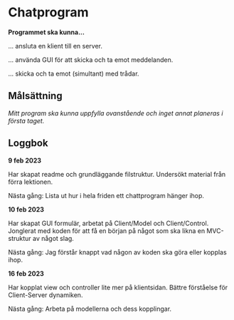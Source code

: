 # Chatprogram

**Programmet ska kunna...**

... ansluta en klient till en server.

... använda GUI för att skicka och ta emot meddelanden.

... skicka och ta emot (simultant) med trådar.


## Målsättning

*Mitt program ska kunna uppfylla ovanstående och inget annat planeras i första taget.*


## Loggbok

**9 feb 2023**

Har skapat readme och grundläggande filstruktur. Undersökt material från förra lektionen.

Nästa gång: Lista ut hur i hela friden ett chattprogram hänger ihop.

**10 feb 2023**

Har skapat GUI formulär, arbetat på Client/Model och Client/Control. 
Jonglerat med koden för att få en början på något som ska likna en MVC-struktur av något slag.

Nästa gång: Jag förstår knappt vad någon av koden ska göra eller kopplas ihop.

**16 feb 2023**

Har kopplat view och controller lite mer på klientsidan. Bättre förståelse för Client-Server dynamiken. 

Nästa gång: Arbeta på modellerna och dess kopplingar.